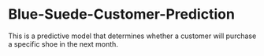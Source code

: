# Blue-Suede-Customer-Prediction
This is a predictive model that determines whether a customer will purchase a specific shoe in the next month.

